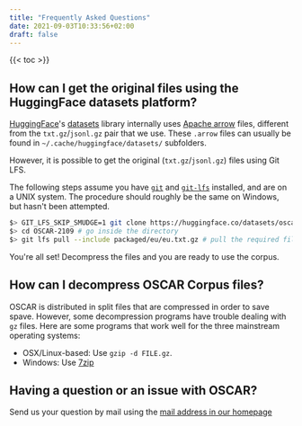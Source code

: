 ```yaml
---
title: "Frequently Asked Questions"
date: 2021-09-03T10:33:56+02:00
draft: false
---
```


{{< toc >}}

## How can I get the original files using the HuggingFace datasets platform?

[HuggingFace](https://huggingface.co/)'s [datasets](https://huggingface.co/docs/datasets/) library internally uses [Apache arrow](https://arrow.apache.org/) files, different from the `txt.gz`/`jsonl.gz` pair that we use. 
These `.arrow` files can usually be found in `~/.cache/huggingface/datasets/` subfolders.

However, it is possible to get the original (`txt.gz`/`jsonl.gz`) files using Git LFS.

The following steps assume you have [`git`](https://git-scm.com/) and [`git-lfs`](https://git-lfs.github.com/) installed, and are on a UNIX system.
The procedure should roughly be the same on Windows, but hasn't been attempted.

```sh
$> GIT_LFS_SKIP_SMUDGE=1 git clone https://huggingface.co/datasets/oscar-corpus/OSCAR-2109 # clone the repository, ignoring LFS files
$> cd OSCAR-2109 # go inside the directory
$> git lfs pull --include packaged/eu/eu.txt.gz # pull the required file(s) (here the Basque corpus). Check with the manpage for pull options
```

You're all set! Decompress the files and you are ready to use the corpus.

## How can I decompress OSCAR Corpus files?

OSCAR is distributed in split files that are compressed in order to save spave. However, some decompression programs have trouble dealing with `gz` files.
Here are some programs that work well for the three mainstream operating systems:

- OSX/Linux-based: Use `gzip -d FILE.gz`.
- Windows: Use [7zip](https://www.7-zip.org/)

## Having a question or an issue with OSCAR?

Send us your question by mail using the [mail address in our homepage](/#contact)
